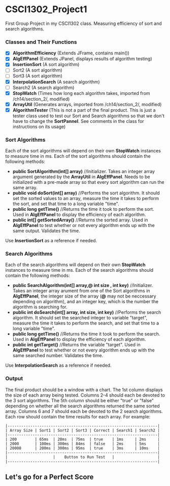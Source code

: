 # CSCI1302_Project1
First Group Project in my CSCI1302 class. Measuring efficiency of sort and search algorithms.

### Classes and Their Functions
- [x] **AlgorithmEfficiency** (Extends JFrame, contains main())
- [x] **AlgEffPanel** (Extends JPanel, displays results of algorithm testing)
- [x] **InsertionSort** (A sort algorithm)
- [ ] Sort2 (A sort algorithm)
- [ ] Sort3 (A sort algorithm)
- [x] **InterpolationSearch** (A search algorithm)
- [ ] Search2 (A search algorithm)
- [x] **StopWatch** (Times how long each algorithm takes, imported from /ch14/section_2/, modified)
- [x] **ArrayUtil** (Generates arrays, imported from /ch14/section_2/, modified)
- [x] **AlgorithmTester** (This is not a part of the final product. This is just a tester class used to test our Sort and Search algorithms so that we don't have to change the **SortPannel**. See comments in the class for instructions on its usage)

### Sort Algorithms
  Each of the sort algorithms will depend on their own **StopWatch** instances to measure time in ms.
  Each of the sort algorithms should contain the following methods:
- **public SortAlgorithm(int[] array)** //Initializer. Takes an integer array argument generated by the **ArrayUtil** in **AlgEffPanel**. Needs to be initialized with a pre-made array so that every sort algorithm can run the same array.
- **public void doSort(int[] array)** //Performs the sort algorithm. It should set the sorted values to an array, measure the time it takes to perform the sort, and set that time to a long variable "time".
- **public long getTime()** //Returns the time it took to perform the sort. Used in **AlgEffPanel** to display the efficiency of each algorithm.
- **public int[] getSortedArray()** //Returns the sorted array. Used in **AlgEffPanel** to test whether or not every algorithm ends up with the same output. Validates the time.

Use **InsertionSort** as a reference if needed.

### Search Algorithms
  Each of the search algorithms will depend on their own **StopWatch** instances to measure time in ms.
  Each of the search algorithms should contain the following methods:
- **public SearchAlgorithm(int[] array,@ int size , int key)** //Initializer. Takes an integer array arument from one of the Sort algorithms in **AlgEffPanel**, the integer size of the array (**@** may not be neccessary depending on algorithm), and an integer key, which is the number the algorithm is searching for.
- **public int doSearch(int[] array, int size, int key)** //Performs the search algorithm. It should set the searched integer to variable "target", measure the time it takes to perform the search, and set that time to a long variable "time".
- **public long getTime()** //Returns the time it took to perform the search. Used in **AlgEffPanel** to display the efficiency of each algorithm.
- **public int getTarget()** //Returns the variable "target". Used in **AlgEffPanel** to test whether or not every algorithm ends up with the same searched number. Validates the time.

Use **InterpolationSearch** as a reference if needed.

### Output
  The final product should be a window with a chart. The 1st column displays the size of each array being tested. Columns 2-4 should each be devoted to the 3 sort algorithms. The 5th column should be either "true" or "false" depending on whether all the search algorithms returned the same sorted array. Columns 6 and 7 should each be devoted to the 2 search algorithms. Each row should contain the time results for each array. For example:

    |------------------------------------------------------------------|
    | Array Size | Sort1 | Sort2 | Sort3 | Correct | Search1 | Search2 |
    |------------------------------------------------------------------|
    | 200        | 65ms  | 20ms  | 75ms  | true    | 1ms     | 2ms     |
    | 2000       | 100ms | 300ms | 84ms  | false   | 2ms     | 5ms     |
    | 20000      | 200ms | 300ms | 95ms  | true    | 3ms     | 10ms    |
    |------------------------------------------------------------------|
    |                    |    Button to Run Test   |                   |
    |------------------------------------------------------------------|

## Let's go for a Perfect Score
